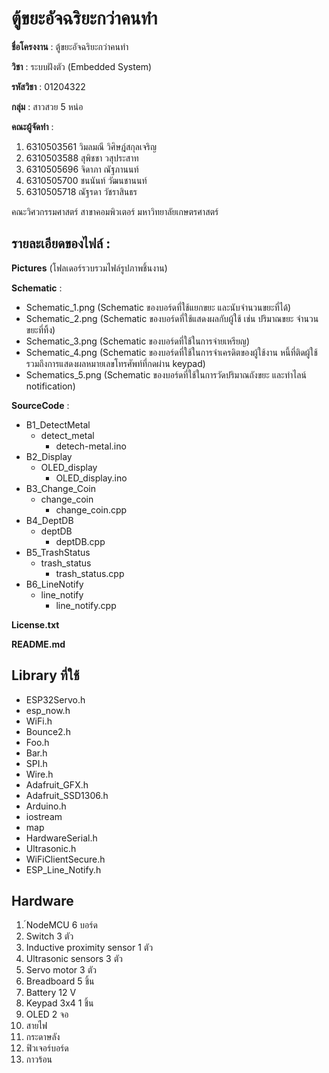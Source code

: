 # ตู้ขยะอัจฉริยะกว่าคนทำ

**ชื่อโครงงาน** : ตู้ขยะอัจฉริยะกว่าคนทำ

**วิชา** : ระบบฝังตัว (Embedded System) 

**รหัสวิชา** : 01204322

**กลุ่ม** : สาวสวย 5 หน่อ

**คณะผู้จัดทำ** :
1. 6310503561 วิมลมณี วิศิษฎ์สกุลเจริญ
2. 6310503588 สุพิชชา วสุประสาท
3. 6310505696 จิดาภา ณัฐภานนท์
4. 6310505700 ชนนันท์ วัฒนชานนท์
5. 6310505718 ณัฐรดา วัชราสินธร

คณะวิศวกรรมศาสตร์ สาขาคอมพิวเตอร์ มหาวิทยาลัยเกษตรศาสตร์

## รายละเอียดของไฟล์ :
**Pictures** (โฟลเดอร์รวบรวมไฟล์รูปภาพชิ้นงาน)

**Schematic** :
- Schematic_1.png (Schematic ของบอร์ดที่ใช้แยกขยะ และนับจำนวนขยะที่ได้)
- Schematic_2.png (Schematic ของบอร์ดที่ใช้แสดงผลกับผู้ใช้ เช่น ปริมาณขยะ จำนวนขยะที่ทิ้ง)
- Schematic_3.png (Schematic ของบอร์ดที่ใช้ในการจ่ายเหรียญ)
- Schematic_4.png (Schematic ของบอร์ดที่ใช้ในการจำเครดิตของผู้ใช้งาน หนี้ที่ติดผู้ใช้ รวมถึงการแสดงผลหมายเลขโทรศัพท์ที่กดผ่าน keypad)
- Schematics_5.png (Schematic ของบอร์ดที่ใช้ในการวัดปริมาณถังขยะ และทำไลน์ notification)

**SourceCode** :
- B1_DetectMetal
  - detect_metal
    - detech-metal.ino
- B2_Display
  - OLED_display
    - OLED_display.ino
- B3_Change_Coin
  - change_coin
    - change_coin.cpp
- B4_DeptDB
  - deptDB
    - deptDB.cpp
- B5_TrashStatus
  - trash_status
    - trash_status.cpp
- B6_LineNotify
  - line_notify
    - line_notify.cpp

**License.txt**

**README.md**		

## Library ที่ใช้
- ESP32Servo.h
- esp_now.h
- WiFi.h
- Bounce2.h
- Foo.h
- Bar.h
- SPI.h
- Wire.h
- Adafruit_GFX.h
- Adafruit_SSD1306.h
- Arduino.h
- iostream
- map
- HardwareSerial.h
- Ultrasonic.h
- WiFiClientSecure.h
- ESP_Line_Notify.h


## Hardware
1. ์NodeMCU 6 บอร์ด
2. Switch 3 ตัว
3. Inductive proximity sensor 1 ตัว
4. Ultrasonic sensors 3 ตัว
5. Servo motor 3 ตัว
6. Breadboard 5 ชิ้น
7. Battery 12 V
8. Keypad 3x4 1 ชิ้น
9. OLED 2 จอ
10. สายไฟ
11. กระดาษลัง
12. ฟิวเจอร์บอร์ด
13. กาวร้อน
